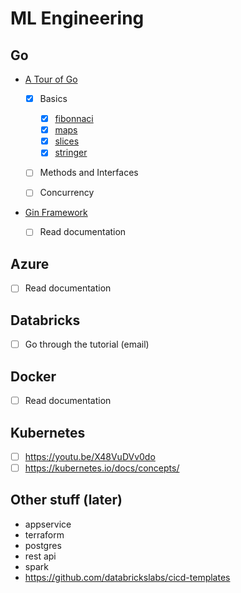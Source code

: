 # ML Engineering

## Go

* [A Tour of Go](https://tour.golang.org)

  * [x] Basics

    * [x] [fibonnaci](go/exercises/exercise-fibonnaci-closure.go)
    * [x] [maps](go/exercises/exercise-maps.go)
    * [x] [slices](go/exercises/exercise-slices.go)
    * [x] [stringer](go/exercises/exercise-stringer.go)

  * [ ] Methods and Interfaces
  * [ ] Concurrency

* [Gin Framework](github.com/gin-gonic/gin)

  * [ ] Read documentation

## Azure

* [ ] Read documentation

## Databricks

* [ ] Go through the tutorial (email)

## Docker

* [ ] Read documentation

## Kubernetes

* [ ] <https://youtu.be/X48VuDVv0do>
* [ ] <https://kubernetes.io/docs/concepts/>

## Other stuff (later)

* appservice
* terraform
* postgres
* rest api
* spark
* https://github.com/databrickslabs/cicd-templates
